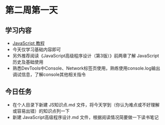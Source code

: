 # 第二周第一天
## 学习内容
* [JavaScript 教程](http://www.runoob.com/js/js-tutorial.html)
* 今天仅学习基础内容即可
* 另外推荐阅读《JavaScript高级程序设计（第3版）》前两章了解 JavaScript 历史及基础使用
* 熟悉DevTools中Console、Network标签页使用，熟练使用console.log输出调试信息，了解console其他相关指令

## 今日任务
* 在个人目录下新建 JS知识点.md 文件，将今天学到（你认为难点或不好理解或容易出错）的知识点列一下
* 新建 JavaScript高级程序设计.md 文件，根据阅读情况简要做一下读书笔记